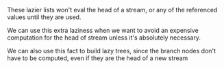 These lazier lists won't eval the head of a stream, or any of the
referenced values until they are used.

We can use this extra laziness when we want to avoid an expensive
computation for the head of stream unless it's absolutely necessary.

We can also use this fact to build lazy trees, since the branch nodes
don't have to be computed, even if they are the head of a new stream
